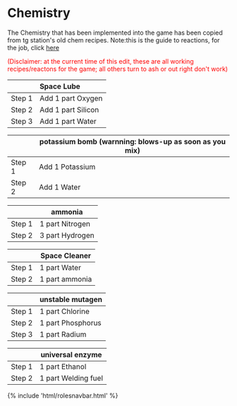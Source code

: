 # Chemistry
The Chemistry that has been implemented into the game has been copied from tg station's old chem recipes. Note:this is the guide to reactions, for the job, click [here](Chemist.md)

<font color= red>(Disclaimer: at the current time of this edit, these are all working recipes/reactons for the game; all others turn to ash or out right don't work)</font>

|        | Space Lube         |
| ------ | :----------------- |
| Step 1 | Add 1 part Oxygen  |
| Step 2 | Add 1 part Silicon |
| Step 3 | Add 1 part Water   |



|        | potassium bomb  (warnning: blows-up as soon as you mix) |
| ------ | ------------------------------------------------------- |
| Step 1 | Add 1 Potassium                                         |
| Step 2 | Add 1 Water                                             |



|        | ammonia         |
| ------ | --------------- |
| Step 1 | 1 part Nitrogen |
| Step 2 | 3 part Hydrogen |



|        | Space Cleaner  |
| ------ | -------------- |
| Step 1 | 1 part Water   |
| Step 2 | 1 part ammonia |



|        | unstable mutagen  |
| ------ | ----------------- |
| Step 1 | 1 part Chlorine   |
| Step 2 | 1 part Phosphorus |
| Step 3 | 1 part Radium     |



|        | universal enzyme    |
| ------ | ------------------- |
| Step 1 | 1 part Ethanol      |
| Step 2 | 1 part Welding fuel |

 {% include 'html/rolesnavbar.html' %}







